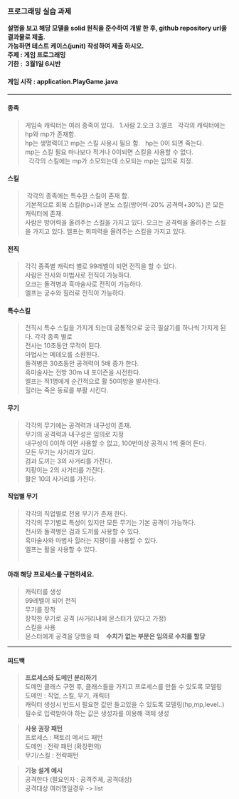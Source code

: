
### 프로그래밍 실습 과제

**설명을 보고 해당 모델을 solid 원칙을 준수하여 개발 한 후, github repository url을 결과물로 제출.**  
**가능하면 테스트 케이스(junit) 작성하여 제출 하시오.**  
**주제 : 게임 프로그래밍**  
**기한 :  3월1일 6시반**  

#### 게임 시작 : application.PlayGame.java

-------------------------------------------------

#### 종족
>게임속 캐릭터는 여러 종족이 있다.     
1.사람 2.오크 3.엘프    
각각의 캐릭터에는 hp와 mp가 존재함.  
hp는 생명력이고 mp는 스킬 사용시 필요 함.      
hp는 0이 되면 죽는다.    
mp는 스킬 필요 마나보다 적거나 0이되면  스킬을 사용할 수 없다.    
 
각각의 스킬에는 mp가 소모되는데 소모되는 mp는 임의로 지정.    


#### 스킬
> 각각의 종족에는 특수한 스킬이 존재 함.    
기본적으로 회복 스킬(hp+)과 분노 스킬(방어력-20% 공격력+30%) 은 모든 캐릭터에 존재.  
사람은 방어력을 올려주는 스킬을 가지고 있다.
오크는 공격력을 올려주는 스킬을 가지고 있다.
엘프는 회피력을 올려주는 스킬을 가지고 있다.
 
#### 전직
>각각 종족별 캐릭터 별로 99레벨이 되면 전직을 할 수 있다.  
사람은 전사와 마법사로 전직이 가능하다.  
오크는 돌격병과 흑마술사로 전직이 가능하다.  
엘프는 궁수와 힐러로 전직이 가능하다.  
 
 #### 특수스킬
>전직시 특수 스킬을 가지게 되는데 공통적으로 궁극 필살기를 하나씩 가지게 된다.
각각 종족 별로  
전사는 10초동안 무적이 된다.  
마법사는 메테오를 소환한다.  
돌격병은 30초동안 공격력이 5배 증가 한다.  
흑마술사는 전방 30m 내 포이즌을 시전한다.  
엘프는 적1명에게 순간적으로 활 50여방을 발사한다.  
힐러는 죽은 동료를 부활 시킨다.  
 
 
#### 무기
>각각의 무기에는 공격력과 내구성이 존재.  
무기의 공격력과 내구성은 임의로 지정  
내구성이 0이하 이면 사용할 수 없고, 100번이상 공격시 1씩 줄어 든다.    
모든 무기는 사거리가 있다.     
검과 도끼는 3의 사거리를 가진다.  
지팡이는 2의 사거리를 가진다.  
활은 10의 사거리를 가진다.    


#### 직업별 무기
>각각의 직업별로 전용 무기가 존재 한다.  
각각의 무기별로 특성이 있지만 모든 무기는 기본 공격이 가능하다.  
전사와 돌격병은 검과 도끼를 사용할 수 있다.  
흑마술사와 마법사 힐러는 지팡이를 사용할 수 있다.  
엘프는 활을 사용할 수 있다.  
 
 
#### 아래 해당 프로세스를 구현하세요.
>캐릭터를 생성  
99레벨이 되어 전직  
무기를 장착  
장착한 무기로 공격 (사거리내에 몬스터가 있다고 가정)  
스킬을 사용  
몬스터에게 공격을 당했을 때   
 **수치가 없는 부분은 임의로 수치를 할당**

-------------------------------------------------

#### 피드백 
>**프로세스와 도메인 분리하기**  
도메인 클래스 구현 후, 클래스들을 가지고 프로세스를 만들 수 있도록 모델링  
도메인 : 직업, 스킬, 무기, 캐릭터  
캐릭터 생성시 반드시 필요한 값만 들고있을 수 있도록 모델링(hp,mp,level..)  
필수로 입력받아야 하는 값은 생성자를 이용해 객체 생성

> **사용 권장 패턴**  
프로세스 : 팩토리 메서드 패턴  
도메인 : 전략 패턴 (확장편의)  
무기/스킬 : 전략패턴  

>**기능 설계 예시**  
공격한다 (필요인자 : 공격주체, 공격대상)  
공격대상 여러명일경우 -> list 
